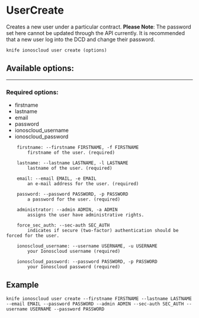 # UserCreate

Creates a new user under a particular contract.
**Please Note**: The password set here cannot be updated through the API currently. It is recommended that a new user log into the DCD and change their password.

    knife ionoscloud user create (options)


## Available options:
---

### Required options:
* firstname
* lastname
* email
* password
* ionoscloud_username
* ionoscloud_password

```
    firstname: --firstname FIRSTNAME, -f FIRSTNAME
        firstname of the user. (required)

    lastname: --lastname LASTNAME, -l LASTNAME
        lastname of the user. (required)

    email: --email EMAIL, -e EMAIL
        an e-mail address for the user. (required)

    password: --password PASSWORD, -p PASSWORD
        a password for the user. (required)

    administrator: --admin ADMIN, -a ADMIN
        assigns the user have administrative rights.

    force_sec_auth: --sec-auth SEC_AUTH
        indicates if secure (two-factor) authentication should be forced for the user.

    ionoscloud_username: --username USERNAME, -u USERNAME
        your Ionoscloud username (required)

    ionoscloud_password: --password PASSWORD, -p PASSWORD
        your Ionoscloud password (required)

```

## Example

    knife ionoscloud user create --firstname FIRSTNAME --lastname LASTNAME --email EMAIL --password PASSWORD --admin ADMIN --sec-auth SEC_AUTH --username USERNAME --password PASSWORD
